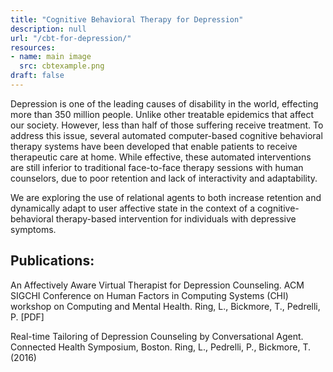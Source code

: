 ```yaml
---
title: "Cognitive Behavioral Therapy for Depression"
description: null
url: "/cbt-for-depression/"
resources:
- name: main image
  src: cbtexample.png
draft: false
---
```


Depression is one of the leading causes of disability in the world, effecting more than 350 million people.
Unlike other treatable epidemics that affect our society. However, less than half of those suffering receive treatment.
To address this issue, several automated computer-based cognitive behavioral therapy systems have been developed that enable patients
to receive therapeutic care at home. While effective, these automated interventions are still inferior to traditional face-to-face therapy sessions with human counselors, due to poor retention and lack of interactivity and adaptability.

We are exploring the use of relational agents to both increase retention and dynamically adapt to user
affective state in the context of a cognitive-behavioral therapy-based intervention for individuals with depressive symptoms. 

Publications:
---

An Affectively Aware Virtual Therapist for Depression Counseling.
ACM SIGCHI Conference on Human Factors in Computing Systems (CHI) workshop on Computing and Mental Health.
Ring, L., Bickmore, T., Pedrelli, P.
[PDF]


Real-time Tailoring of Depression Counseling by Conversational Agent.
Connected Health Symposium, Boston.
Ring, L., Pedrelli, P., Bickmore, T. (2016)

